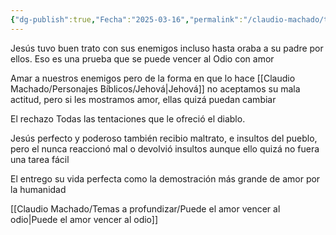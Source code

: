 ```yaml
---
{"dg-publish":true,"Fecha":"2025-03-16","permalink":"/claudio-machado/temas-a-profundizar/como-demostro-jesus-que-se-puede-vencer-al-odio/","dgPassFrontmatter":true}
---
```



Jesús tuvo buen trato con sus enemigos incluso hasta oraba a su padre por ellos. Eso es una prueba que se puede vencer al Odio con amor 

Amar a nuestros enemigos pero de la forma en que lo hace [[Claudio Machado/Personajes Bíblicos/Jehová\|Jehová]] no aceptamos su mala actitud, pero si les mostramos amor, ellas quizá puedan cambiar 

El rechazo Todas las tentaciones que le ofreció el diablo.

Jesús perfecto y poderoso también recibio maltrato, e insultos del pueblo, pero el nunca reaccionó mal o devolvió insultos aunque ello quizá no fuera una tarea fácil 

El entrego su vida perfecta como la demostración más grande de amor por la humanidad 


[[Claudio Machado/Temas a profundizar/Puede el amor vencer al odio\|Puede el amor vencer al odio]]



